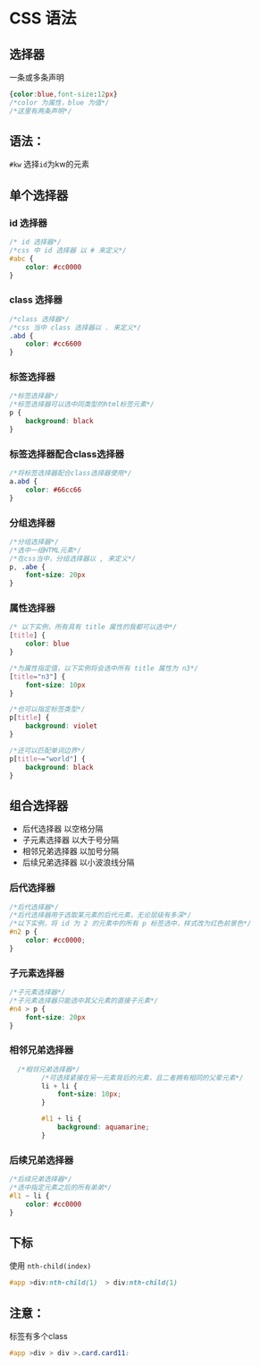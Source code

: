 # CSS 语法

## 选择器

一条或多条声明

```css
{color:blue,font-size:12px}
/*color 为属性，blue 为值*/
/*这里有两条声明*/
```

##  语法：

`#kw`  选择`id`为kw的元素

## 单个选择器

### id 选择器

```css
/* id 选择器*/
/*css 中 id 选择器 以 # 来定义*/
#abc {
    color: #cc0000
}
```

### class 选择器

```css
/*class 选择器*/
/*css 当中 class 选择器以 . 来定义*/
.abd {
    color: #cc6600
}
```

###  标签选择器

```css
/*标签选择器*/
/*标签选择器可以选中同类型的html标签元素*/
p {
    background: black
}
```

### 标签选择器配合class选择器

```css
/*将标签选择器配合class选择器使用*/
a.abd {
    color: #66cc66
}
```

###  分组选择器

```css
/*分组选择器*/
/*选中一组HTML元素*/
/*在css当中，分组选择器以 , 来定义*/
p, .abe {
    font-size: 20px
}
```

###  属性选择器

```css
/* 以下实例，所有具有 title 属性的我都可以选中*/
[title] {
    color: blue
}

/*为属性指定值，以下实例将会选中所有 title 属性为 n3*/
[title="n3"] {
    font-size: 10px
}

/*也可以指定标签类型*/
p[title] {
    background: violet
}

/*还可以匹配单词边界*/
p[title~="world"] {
    background: black
}
```

## 组合选择器

* 后代选择器 以空格分隔
* 子元素选择器 以大于号分隔
* 相邻兄弟选择器 以加号分隔
* 后续兄弟选择器 以小波浪线分隔

### 后代选择器

```css
/*后代选择器*/
/*后代选择器用于选取某元素的后代元素，无论层级有多深*/
/*以下实例，将 id 为 2 的元素中的所有 p 标签选中，样式改为红色前景色*/
#n2 p {
    color: #cc0000;
}
```

###  子元素选择器

```css
/*子元素选择器*/
/*子元素选择器只能选中其父元素的直接子元素*/
#n4 > p {
    font-size: 20px
}
```

### 相邻兄弟选择器

```css
  /*相邻兄弟选择器*/
        /*可选择紧接在另一元素背后的元素，且二者拥有相同的父辈元素*/
        li + li {
            font-size: 10px;
        }

        #l1 + li {
            background: aquamarine;
        }
```

### 后续兄弟选择器

```css
/*后续兄弟选择器*/
/*选中指定元素之后的所有弟弟*/
#l1 ~ li {
    color: #cc0000
}
```

## 下标

使用 `nth-child(index)`

```css
#app >div:nth-child(1)  > div:nth-child(1)
```

## 注意：

标签有多个class

```css
#app >div > div >.card.card11:
```



